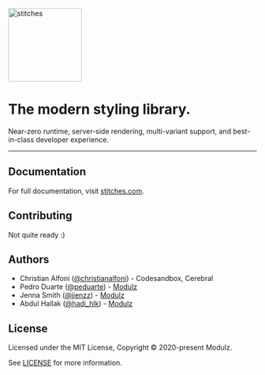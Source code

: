 <a href="https://stitches-site.modulz-deploys.com">
	<img width="149" alt="stitches" src="https://user-images.githubusercontent.com/372831/91160749-164abb00-e6ca-11ea-844f-a58658012263.png">
</a>

# The modern styling library.

Near-zero runtime, server-side rendering, multi-variant support, and best-in-class developer experience.

---

## Documentation

For full documentation, visit [stitches.com](https://stitches-site.modulz-deploys.com).

## Contributing

Not quite ready :)

## Authors

- Christian Alfoni ([@christianalfoni](https://twitter.com/christianalfoni)) - Codesandbox, Cerebral
- Pedro Duarte ([@peduarte](https://twitter.com/peduarte)) - [Modulz](https://modulz.app)
- Jenna Smith ([@jjenzz](https://twitter.com/jjenzz)) - [Modulz](https://modulz.app)
- Abdul Hallak ([@hadi_hlk](https://twitter.com/hadi_hlk)) - [Modulz](https://modulz.app)

## License

Licensed under the MIT License, Copyright © 2020-present Modulz.

See [LICENSE](./LICENSE.md) for more information.
